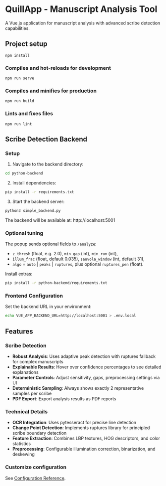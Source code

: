 # QuillApp - Manuscript Analysis Tool

A Vue.js application for manuscript analysis with advanced scribe detection capabilities.

## Project setup
```
npm install
```

### Compiles and hot-reloads for development
```
npm run serve
```

### Compiles and minifies for production
```
npm run build
```

### Lints and fixes files
```
npm run lint
```

## Scribe Detection Backend

### Setup
1. Navigate to the backend directory:
```bash
cd python-backend
```

2. Install dependencies:
```bash
pip install -r requirements.txt
```

3. Start the backend server:
```bash
python3 simple_backend.py
```

The backend will be available at: http://localhost:5001

### Optional tuning
The popup sends optional fields to `/analyze`:
- `z_thresh` (float, e.g. 2.0), `min_gap` (int), `min_run` (int),
- `illum_frac` (float, default 0.035), `sauvola_window` (int, default 31),
- `algo` = `auto` | `peaks` | `ruptures`, plus optional `ruptures_pen` (float).

Install extras:
```bash
pip install -r python-backend/requirements.txt
```

### Frontend Configuration
Set the backend URL in your environment:
```bash
echo VUE_APP_BACKEND_URL=http://localhost:5001 > .env.local
```

## Features

### Scribe Detection
- **Robust Analysis**: Uses adaptive peak detection with ruptures fallback for complex manuscripts
- **Explainable Results**: Hover over confidence percentages to see detailed explanations
- **Parameter Controls**: Adjust sensitivity, gaps, preprocessing settings via UI
- **Deterministic Sampling**: Always shows exactly 2 representative samples per scribe
- **PDF Export**: Export analysis results as PDF reports

### Technical Details
- **OCR Integration**: Uses pytesseract for precise line detection
- **Change Point Detection**: Implements ruptures library for principled scribe boundary detection
- **Feature Extraction**: Combines LBP textures, HOG descriptors, and color statistics
- **Preprocessing**: Configurable illumination correction, binarization, and deskewing

### Customize configuration
See [Configuration Reference](https://cli.vuejs.org/config/).

